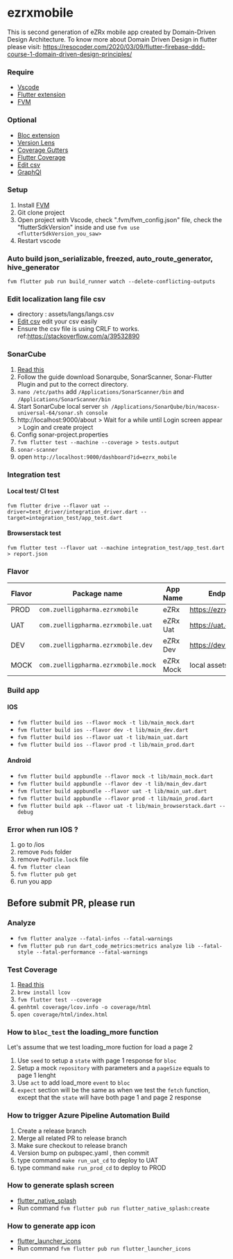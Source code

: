 # ezrxmobile
This is second generation of eZRx mobile app created by Domain-Driven Design Architecture. 
To know more about Domain Driven Design in flutter please visit:
https://resocoder.com/2020/03/09/flutter-firebase-ddd-course-1-domain-driven-design-principles/

### Require
- [Vscode](https://code.visualstudio.com/)
- [Flutter extension](https://marketplace.visualstudio.com/items?itemName=Dart-Code.flutter)
- [FVM](https://fvm.app/docs/getting_started/installation)

### Optional
- [Bloc extension](https://marketplace.visualstudio.com/items?itemName=FelixAngelov.bloc)
- [Version Lens](https://marketplace.visualstudio.com/items?itemName=pflannery.vscode-versionlens)
- [Coverage Gutters](https://marketplace.visualstudio.com/items?itemName=ryanluker.vscode-coverage-gutters)
- [Flutter Coverage](https://marketplace.visualstudio.com/items?itemName=Flutterando.flutter-coverage)
- [Edit csv](https://marketplace.visualstudio.com/items?itemName=janisdd.vscode-edit-csv)
- [GraphQl](https://marketplace.visualstudio.com/items?itemName=mquandalle.graphql)

### Setup
1. Install [FVM](https://fvm.app/docs/getting_started/installation)
2. Git clone project
3. Open project with Vscode, check ".fvm/fvm_config.json" file, check the "flutterSdkVersion" inside and use ```fvm use <flutterSdkVersion_you_saw>```
4. Restart vscode

### Auto build json_serializable, freezed, auto_route_generator, hive_generator 
```fvm flutter pub run build_runner watch --delete-conflicting-outputs```

### Edit localization lang file csv
- directory : assets/langs/langs.csv
- [Edit csv](https://marketplace.visualstudio.com/items?itemName=janisdd.vscode-edit-csv) edit your csv easily
- Ensure the csv file is using CRLF to works. ref:https://stackoverflow.com/a/39532890

### SonarCube
1. [Read this](https://medium.com/@rajeswari3699/sonarqube-with-flutter-e294e48018f2)
2. Follow the guide download Sonarqube, SonarScanner, Sonar-Flutter Plugin and put to the correct directory.
3. ```nano /etc/paths``` add ```/Applications/SonarScanner/bin``` and ```/Applications/SonarScanner/bin``` 
4. Start SonarCube local server ```sh /Applications/SonarQube/bin/macosx-universal-64/sonar.sh console```
5. http://localhost:9000/about > Wait for a while until Login screen appear > Login and create project 
6. Config sonar-project.properties
7. ```fvm flutter test --machine --coverage > tests.output```
8. ```sonar-scanner```
9. open ```http://localhost:9000/dashboard?id=ezrx_mobile```

### Integration test
#### Local test/ CI test
```fvm flutter drive --flavor uat --driver=test_driver/integration_driver.dart --target=integration_test/app_test.dart ```
#### Browserstack test
```fvm flutter test --flavor uat --machine integration_test/app_test.dart > report.json```

### Flavor
| Flavor| Package name | App Name | Endpoint |
|--|--|--|--|
| PROD |  `com.zuelligpharma.ezrxmobile`| eZRx | https://ezrx.com |
| UAT  |  `com.zuelligpharma.ezrxmobile.uat`| eZRx Uat | https://uat.ezrx.com |
| DEV  |  `com.zuelligpharma.ezrxmobile.dev`| eZRx Dev | https://dev.ezrx.com |
| MOCK  |  `com.zuelligpharma.ezrxmobile.mock`| eZRx Mock | local assets json |

### Build app
#### IOS
- ```fvm flutter build ios --flavor mock -t lib/main_mock.dart```
- ```fvm flutter build ios --flavor dev -t lib/main_dev.dart```
- ```fvm flutter build ios --flavor uat -t lib/main_uat.dart```
- ```fvm flutter build ios --flavor prod -t lib/main_prod.dart```

#### Android
- ```fvm flutter build appbundle --flavor mock -t lib/main_mock.dart```
- ```fvm flutter build appbundle --flavor dev -t lib/main_dev.dart```
- ```fvm flutter build appbundle --flavor uat -t lib/main_uat.dart```
- ```fvm flutter build appbundle --flavor prod -t lib/main_prod.dart```
- ```fvm flutter build apk --flavor uat -t lib/main_browserstack.dart --debug```

### Error when run IOS ?
1. go to /ios
2. remove `Pods` folder
3. remove `Podfile.lock` file
4. `fvm flutter clean`
5. `fvm flutter pub get`
6. run you app

## Before submit PR, please run 
### Analyze
- ```fvm flutter analyze --fatal-infos --fatal-warnings```
- ```fvm flutter pub run dart_code_metrics:metrics analyze lib --fatal-style --fatal-performance --fatal-warnings```

### Test Coverage
1. [Read this](https://codewithandrea.com/articles/flutter-test-coverage/)
2. ```brew install lcov```
3. ```fvm flutter test --coverage```
4. ```genhtml coverage/lcov.info -o coverage/html```
5. ```open coverage/html/index.html```

### How to `bloc_test` the loading_more function
Let's assume that we test loading_more fuction for load a page 2
1. Use `seed` to setup a `state` with page 1 response for `bloc`
2. Setup a mock `repository` with parameters and a `pageSize` equals to page 1 lenght
3. Use `act` to add load_more `event` to `bloc`
4. `expect` section will be the same as when we test the `fetch` function, except that the `state` will have both page 1 and page 2 response

### How to trigger Azure Pipeline Automation Build
1. Create a release branch 
2. Merge all related PR to release branch
3. Make sure checkout to release branch
4. Version bump on pubspec.yaml , then commit
5. type command `make run_uat_cd` to deploy to UAT
6. type command `make run_prod_cd` to deploy to PROD

### How to generate splash screen
- [flutter_native_splash](https://pub.dev/packages/flutter_native_splash)
- Run command ```fvm flutter pub run flutter_native_splash:create```

### How to generate app icon
- [flutter_launcher_icons](https://pub.dev/packages/flutter_launcher_icons)
- Run command ```fvm flutter pub run flutter_launcher_icons```